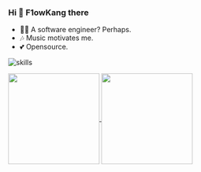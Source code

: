 ### Hi 👋 F1owKang there 

- 👩‍💻 A software engineer? Perhaps.
- 🎶 Music motivates me.
- 💕 Opensource.

![skills](https://skillicons.dev/icons?i=bash,docker,git,github,linux,md,ps,py,raspberrypi,vscode,fastapi,pytorch,vim)

<a href="https://github.com/f1owkang/f1owkang">
  <img height=185 align="center" src="https://github-readme-stats.vercel.app/api?username=f1owkang&count_private=true&theme=transparent&show_icons=true&include_all_commits=true&role=OWNER,ORGANIZATION_MEMBER,COLLABORATOR" />
</a>
<a href="https://github.com/f1owkang/f1owkang">
  <img height=185 align="center" src="https://github-readme-stats.vercel.app/api/top-langs?username=f1owkang&layout=compact&langs_count=8&theme=transparent&role=OWNER,ORGANIZATION_MEMBER" />
</a>
